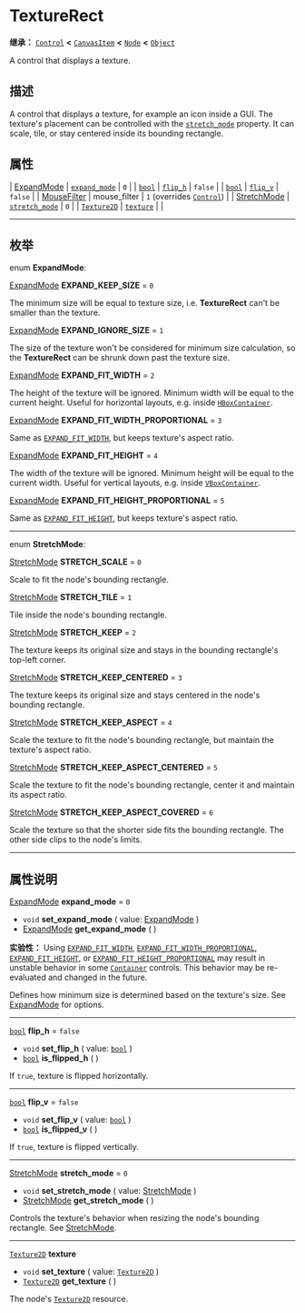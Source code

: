 <!-- ⚠ 请勿编辑本文件 ⚠ -->
<!-- 本文档使用脚本从 WeDot 引擎源码仓库生成。 -->
<!-- 生成脚本：https://github.com/WeDot-Engine/WeDot/tree/4.3/doc/tools/make_md.py； -->
<!-- 原文件：https://github.com/WeDot-Engine/WeDot/tree/4.3/doc/classes/TextureRect.xml。 -->

<div id="_class_texturerect"></div>

# TextureRect

**继承：** [`Control`](class_control.md) **<** [`CanvasItem`](class_canvasitem.md) **<** [`Node`](class_node.md) **<** [`Object`](class_object.md)

A control that displays a texture.

## 描述

A control that displays a texture, for example an icon inside a GUI. The texture's placement can be controlled with the [`stretch_mode`](#class_texturerect_property_stretch_mode) property. It can scale, tile, or stay centered inside its bounding rectangle.

## 属性

| [ExpandMode](#enum_texturerect_expandmode)   | [`expand_mode`](#class_texturerect_property_expand_mode)   | ``0``                                                               |
| [`bool`](class_bool.md)                      | [`flip_h`](#class_texturerect_property_flip_h)             | ``false``                                                           |
| [`bool`](class_bool.md)                      | [`flip_v`](#class_texturerect_property_flip_v)             | ``false``                                                           |
| [MouseFilter](#enum_control_mousefilter)     | mouse_filter                                               | ``1`` (overrides [`Control`](#class_control_property_mouse_filter)) |
| [StretchMode](#enum_texturerect_stretchmode) | [`stretch_mode`](#class_texturerect_property_stretch_mode) | ``0``                                                               |
| [`Texture2D`](class_texture2d.md)            | [`texture`](#class_texturerect_property_texture)           |                                                                     |

<!-- rst-class:: classref-section-separator -->

---

## 枚举

<div id="_class_enum_texturerect_expandmode"></div>

enum **ExpandMode**: <div id="enum_texturerect_expandmode"></div>

<div id="_class_texturerect_constant_expand_keep_size"></div>

[ExpandMode](#enum_texturerect_expandmode) **EXPAND_KEEP_SIZE** = ``0``

The minimum size will be equal to texture size, i.e. **TextureRect** can't be smaller than the texture.

<div id="_class_texturerect_constant_expand_ignore_size"></div>

[ExpandMode](#enum_texturerect_expandmode) **EXPAND_IGNORE_SIZE** = ``1``

The size of the texture won't be considered for minimum size calculation, so the **TextureRect** can be shrunk down past the texture size.

<div id="_class_texturerect_constant_expand_fit_width"></div>

[ExpandMode](#enum_texturerect_expandmode) **EXPAND_FIT_WIDTH** = ``2``

The height of the texture will be ignored. Minimum width will be equal to the current height. Useful for horizontal layouts, e.g. inside [`HBoxContainer`](class_hboxcontainer.md).

<div id="_class_texturerect_constant_expand_fit_width_proportional"></div>

[ExpandMode](#enum_texturerect_expandmode) **EXPAND_FIT_WIDTH_PROPORTIONAL** = ``3``

Same as [`EXPAND_FIT_WIDTH`](#class_texturerect_constant_expand_fit_width), but keeps texture's aspect ratio.

<div id="_class_texturerect_constant_expand_fit_height"></div>

[ExpandMode](#enum_texturerect_expandmode) **EXPAND_FIT_HEIGHT** = ``4``

The width of the texture will be ignored. Minimum height will be equal to the current width. Useful for vertical layouts, e.g. inside [`VBoxContainer`](class_vboxcontainer.md).

<div id="_class_texturerect_constant_expand_fit_height_proportional"></div>

[ExpandMode](#enum_texturerect_expandmode) **EXPAND_FIT_HEIGHT_PROPORTIONAL** = ``5``

Same as [`EXPAND_FIT_HEIGHT`](#class_texturerect_constant_expand_fit_height), but keeps texture's aspect ratio.

<!-- rst-class:: classref-item-separator -->

---

<div id="_class_enum_texturerect_stretchmode"></div>

enum **StretchMode**: <div id="enum_texturerect_stretchmode"></div>

<div id="_class_texturerect_constant_stretch_scale"></div>

[StretchMode](#enum_texturerect_stretchmode) **STRETCH_SCALE** = ``0``

Scale to fit the node's bounding rectangle.

<div id="_class_texturerect_constant_stretch_tile"></div>

[StretchMode](#enum_texturerect_stretchmode) **STRETCH_TILE** = ``1``

Tile inside the node's bounding rectangle.

<div id="_class_texturerect_constant_stretch_keep"></div>

[StretchMode](#enum_texturerect_stretchmode) **STRETCH_KEEP** = ``2``

The texture keeps its original size and stays in the bounding rectangle's top-left corner.

<div id="_class_texturerect_constant_stretch_keep_centered"></div>

[StretchMode](#enum_texturerect_stretchmode) **STRETCH_KEEP_CENTERED** = ``3``

The texture keeps its original size and stays centered in the node's bounding rectangle.

<div id="_class_texturerect_constant_stretch_keep_aspect"></div>

[StretchMode](#enum_texturerect_stretchmode) **STRETCH_KEEP_ASPECT** = ``4``

Scale the texture to fit the node's bounding rectangle, but maintain the texture's aspect ratio.

<div id="_class_texturerect_constant_stretch_keep_aspect_centered"></div>

[StretchMode](#enum_texturerect_stretchmode) **STRETCH_KEEP_ASPECT_CENTERED** = ``5``

Scale the texture to fit the node's bounding rectangle, center it and maintain its aspect ratio.

<div id="_class_texturerect_constant_stretch_keep_aspect_covered"></div>

[StretchMode](#enum_texturerect_stretchmode) **STRETCH_KEEP_ASPECT_COVERED** = ``6``

Scale the texture so that the shorter side fits the bounding rectangle. The other side clips to the node's limits.

<!-- rst-class:: classref-section-separator -->

---

## 属性说明

<div id="_class_texturerect_property_expand_mode"></div>

[ExpandMode](#enum_texturerect_expandmode) **expand_mode** = ``0`` <div id="class_texturerect_property_expand_mode"></div>

- `void` **set_expand_mode** ( value: [ExpandMode](#enum_texturerect_expandmode) )
- [ExpandMode](#enum_texturerect_expandmode) **get_expand_mode** ( )

**实验性：** Using [`EXPAND_FIT_WIDTH`](#class_texturerect_constant_expand_fit_width), [`EXPAND_FIT_WIDTH_PROPORTIONAL`](#class_texturerect_constant_expand_fit_width_proportional), [`EXPAND_FIT_HEIGHT`](#class_texturerect_constant_expand_fit_height), or [`EXPAND_FIT_HEIGHT_PROPORTIONAL`](#class_texturerect_constant_expand_fit_height_proportional) may result in unstable behavior in some [`Container`](class_container.md) controls. This behavior may be re-evaluated and changed in the future.

Defines how minimum size is determined based on the texture's size. See [ExpandMode](#enum_texturerect_expandmode) for options.

<!-- rst-class:: classref-item-separator -->

---

<div id="_class_texturerect_property_flip_h"></div>

[`bool`](class_bool.md) **flip_h** = ``false`` <div id="class_texturerect_property_flip_h"></div>

- `void` **set_flip_h** ( value: [`bool`](class_bool.md) )
- [`bool`](class_bool.md) **is_flipped_h** ( )

If `true`, texture is flipped horizontally.

<!-- rst-class:: classref-item-separator -->

---

<div id="_class_texturerect_property_flip_v"></div>

[`bool`](class_bool.md) **flip_v** = ``false`` <div id="class_texturerect_property_flip_v"></div>

- `void` **set_flip_v** ( value: [`bool`](class_bool.md) )
- [`bool`](class_bool.md) **is_flipped_v** ( )

If `true`, texture is flipped vertically.

<!-- rst-class:: classref-item-separator -->

---

<div id="_class_texturerect_property_stretch_mode"></div>

[StretchMode](#enum_texturerect_stretchmode) **stretch_mode** = ``0`` <div id="class_texturerect_property_stretch_mode"></div>

- `void` **set_stretch_mode** ( value: [StretchMode](#enum_texturerect_stretchmode) )
- [StretchMode](#enum_texturerect_stretchmode) **get_stretch_mode** ( )

Controls the texture's behavior when resizing the node's bounding rectangle. See [StretchMode](#enum_texturerect_stretchmode).

<!-- rst-class:: classref-item-separator -->

---

<div id="_class_texturerect_property_texture"></div>

[`Texture2D`](class_texture2d.md) **texture** <div id="class_texturerect_property_texture"></div>

- `void` **set_texture** ( value: [`Texture2D`](class_texture2d.md) )
- [`Texture2D`](class_texture2d.md) **get_texture** ( )

The node's [`Texture2D`](class_texture2d.md) resource.

[^virtual]: 本方法通常需要用户覆盖才能生效。
[^const]: 本方法无副作用，不会修改该实例的任何成员变量。
[^vararg]: 本方法除了能接受在此处描述的参数外，还能够继续接受任意数量的参数。
[^constructor]: 本方法用于构造某个类型。
[^static]: 调用本方法无需实例，可直接使用类名进行调用。
[^operator]: 本方法描述的是使用本类型作为左操作数的有效运算符。
[^bitfield]: 这个值是由下列位标志构成位掩码的整数。
[^void]: 无返回值。
